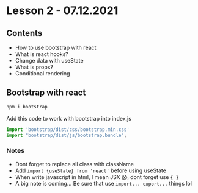 # Lesson 2 - 07.12.2021

## Contents
- How to use bootstrap with react
- What is react hooks? 
- Change data with useState
- What is props?
- Conditional rendering

## Bootstrap with react

```bash
npm i bootstrap
```

Add this code to work with bootstrap into index.js

```js
import 'bootstrap/dist/css/bootstrap.min.css'
import "bootstrap/dist/js/bootstrap.bundle";
```

### Notes
- Dont forget to replace all class with className
- Add `import {useState} from 'react'` before using useState
- When write javascript in html, I mean JSX :scream:, dont forget use `{ }`
- A big note is coming... Be sure that use `import... export...` things lol